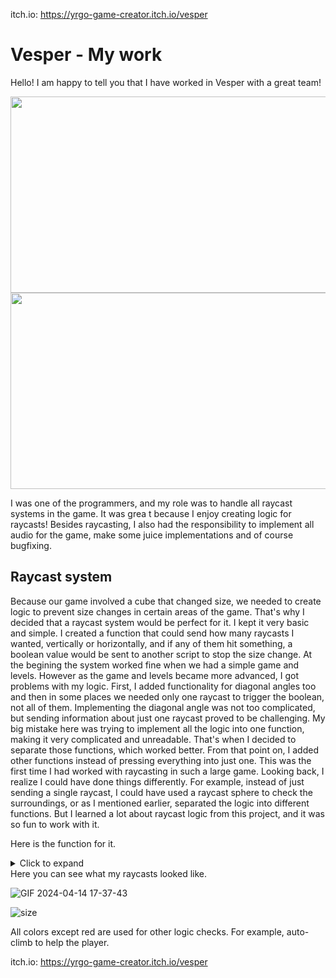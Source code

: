 itch.io: https://yrgo-game-creator.itch.io/vesper
# Vesper - My work


Hello! I am happy to tell you that I have worked in Vesper with a great team!


<img src="https://github.com/Bedirhan233/Vesper-workShop/assets/114574131/b2fe0384-8a84-4781-8829-8a9ea26fba74" width="556,5" height="314,5">

<img src="https://github.com/Bedirhan233/Vesper-workShop/assets/114574131/74938797-5f8f-42ee-8c22-0d78424b5213" width="559,5" height="314">


I was one of the programmers, and my role was to handle all raycast systems in the game. It was grea
t because I enjoy creating logic for raycasts! Besides raycasting, I also had the responsibility to implement all audio for the game, make some juice implementations and of course bugfixing.

## Raycast system
Because our game involved a cube that changed size, we needed to create logic to prevent size changes in certain areas of the game. That's why I decided that a raycast system would be perfect for it. I kept it very basic and simple. I created a function that could send how many raycasts I wanted, vertically or horizontally, and if any of them hit something, a boolean value would be sent to another script to stop the size change. At the begining the system worked fine when we had a simple game and levels. However as the game and levels became more advanced, I got problems with my logic. First, I added functionality for diagonal angles too and then in some places we needed only one raycast to trigger the boolean, not all of them. Implementing the diagonal angle was not too complicated, but sending information about just one raycast proved to be challenging. My big mistake here was trying to implement all the logic into one function, making it very complicated and unreadable. That's when I decided to separate those functions, which worked better. From that point on, I added other functions instead of pressing everything into just one. This was the first time I had worked with raycasting in such a large game. Looking back, I realize I could have done things differently. For example, instead of just sending a single raycast, I could have used a raycast sphere to check the surroundings, or as I mentioned earlier, separated the logic into different functions. But I learned a lot about raycast logic from this project, and it was so fun to work with it.

Here is the function for it.
<details>
  <summary>Click to expand</summary>
  
```c#
bool RayCastGenerator(float characterSize, Vector2 direction, int totalRaycast)
{

    Vector2 startPos;

    Vector2 rightTop = new Vector2(1, 1);
    Vector2 rightDown = new Vector2(1, -1);
    Vector2 leftDown = new Vector2(-1, -1);
    Vector2 leftTop = new Vector2(-1, 1);


    bool canChangeSize = true;

    for (int i = 0; i < totalRaycast; i++)
    {
        if (direction == Vector2.up || direction == Vector2.down)
        {
            startPos = CalculatingRayStartPos(totalRaycast, i, true);

            centerRaycast = Physics2D.Raycast(startPos, direction, characterSize, mask);
            Debug.DrawRay(startPos, direction * characterSize, Color.red);
        }

        else if (direction == Vector2.right || direction == Vector2.left)
        {
            startPos = CalculatingRayStartPos(totalRaycast, i, false);

            centerRaycast = Physics2D.Raycast(startPos, direction, characterSize, mask);
            Debug.DrawRay(startPos, direction * characterSize, Color.red);
        }
        else if (direction == rightTop || direction == rightDown || direction == leftTop || direction == leftDown)
        {
            startPos = CalculatingRayStartPos(totalRaycast, i, false);

            centerRaycast = Physics2D.Raycast(startPos, direction, characterSize, mask);
            Debug.DrawRay(startPos, direction * characterSize, Color.red);
        }

        if (centerRaycast.collider != null)
        {
            return false;
        }
    }
    return canChangeSize;
}
```
</details>
Here you can see what my raycasts looked like.



![GIF 2024-04-14 17-37-43](https://github.com/Bedirhan233/Vesper-workShop/assets/114574131/955393f1-8dd8-4ea0-8d3e-e239193f4d39)



![size](https://github.com/Bedirhan233/Vesper-workShop/assets/114574131/f586583f-0a79-4000-9d14-ea5cf66b7afe)

All colors except red are used for other logic checks. For example, auto-climb to help the player.

itch.io: https://yrgo-game-creator.itch.io/vesper

  

  

